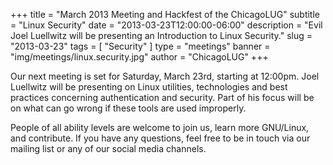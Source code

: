 +++
title = "March 2013 Meeting and Hackfest of the ChicagoLUG"
subtitle = "Linux Security"
date = "2013-03-23T12:00:00-06:00"
description = "Evil Joel Luellwitz will be presenting an Introduction to Linux Security."
slug = "2013-03-23"
tags = [ "Security" ] 
type = "meetings"
banner = "img/meetings/linux.security.jpg"
author = "ChicagoLUG"
+++

Our next meeting is set for Saturday, March 23rd, starting at 12:00pm.
Joel Luellwitz will be presenting on Linux utilities, technologies and
best practices concerning authentication and security. Part of his focus
will be on what can go wrong if these tools are used improperly.

People of all ability levels are welcome to join us, learn more
GNU/Linux, and contribute. If you have any questions, feel free to be in
touch via our mailing list or any of our social media channels.
